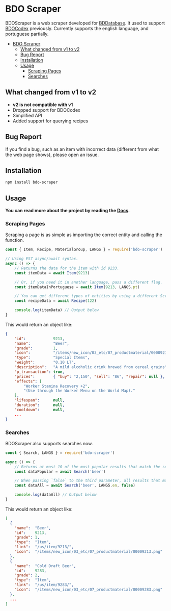 # BDO Scraper
BDOScraper is a web scraper developed for [BDDatabase](https://bddatabase.net/). It used to support [BDOCodex](http://bdocodex.com/) previously. Currently supports the english language, and portuguese partially.

- [BDO Scraper](#bdo-scraper)
  - [What changed from v1 to v2](#what-changed-from-v1-to-v2)
  - [Bug Report](#bug-report)
  - [Installation](#installation)
  - [Usage](#usage)
    - [Scraping Pages](#scraping-pages)
    - [Searches](#searches)

## What changed from v1 to v2
- **v2 is not compatible with v1**
- Dropped support for BDOCodex
- Simplified API
- Added support for querying recipes

## Bug Report
If you find a bug, such as an item with incorrect data (different from what the web page shows), please open an issue.

## Installation
```bash
npm install bdo-scraper
```

## Usage
**You can read more about the project by reading the [Docs](https://github.com/marceloclp/bdo-scraper/wiki).**

### Scraping Pages
Scraping a page is as simple as importing the correct entity and calling the function.

```javascript
const { Item, Recipe, MaterialGroup, LANGS } = require('bdo-scraper')

// Using ES7 async/await syntax.
async () => {
    // Returns the data for the item with id 9233.
    const itemData = await Item(9213)

    // Or, if you need it in another language, pass a different flag.
    const itemDataInPortuguese = await Item(9213, LANGS.pt)

    // You can get different types of entities by using a different Scraper.
    const recipeData = await Recipe(122)

    console.log(itemData) // Output below
}
```

This would return an object like:

```json
{
    "id":            9213,
    "name":          "Beer",
    "grade":         1,
    "icon":          "/items/new_icon/03_etc/07_productmaterial/00009213.png",
    "type":          "Special Items",
    "weight":        "0.10 LT",
    "description":   "A mild alcoholic drink brewed from cereal grains",
    "p_transaction": true,
    "prices":        { "buy": "2,150", "sell": "86", "repair": null },
    "effects": [
        "Worker Stamina Recovery +2",
        "(Use through the Worker Menu on the World Map)."
    ],
    "lifespan":      null,
    "duration":      null,
    "cooldown":      null,
    ...
}
```

### Searches

BDOScraper also supports searches now.

```javascript
const { Search, LANGS } = require('bdo-scraper')

async () => {
    // Returns at most 10 of the most popular results that match the search term.
    const dataPopular = await Search('beer')

    // When passing `false` to the third parameter, all results that match the search term will be returned.
    const dataAll = await Search('beer', LANGS.en, false)

    console.log(dataAll) // Output below
}
```

This would return an object like:

```json
[
  {
    "name":  "Beer",
    "id":    9213,
    "grade": 1,
    "type":  "Item",
    "link":  "/us/item/9213/",
    "icon":  "/items/new_icon/03_etc/07_productmaterial/00009213.png"
  },
  {
    "name":  "Cold Draft Beer",
    "id":    9283,
    "grade": 2,
    "type":  "Item",
    "link":  "/us/item/9283/",
    "icon":  "/items/new_icon/03_etc/07_productmaterial/00009283.png"
  },
  ...
]
```